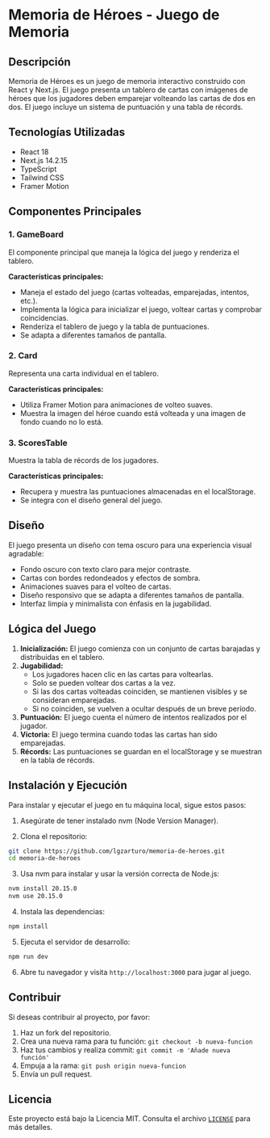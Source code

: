 # Memoria de Héroes - Juego de Memoria

## Descripción

Memoria de Héroes es un juego de memoria interactivo construido con React y Next.js. El juego presenta un tablero de cartas con imágenes de héroes que los jugadores deben emparejar volteando las cartas de dos en dos. El juego incluye un sistema de puntuación y una tabla de récords.

## Tecnologías Utilizadas

- React 18
- Next.js 14.2.15
- TypeScript
- Tailwind CSS
- Framer Motion

## Componentes Principales

### 1. GameBoard

El componente principal que maneja la lógica del juego y renderiza el tablero.

**Características principales:**
- Maneja el estado del juego (cartas volteadas, emparejadas, intentos, etc.).
- Implementa la lógica para inicializar el juego, voltear cartas y comprobar coincidencias.
- Renderiza el tablero de juego y la tabla de puntuaciones.
- Se adapta a diferentes tamaños de pantalla.

### 2. Card

Representa una carta individual en el tablero.

**Características principales:**
- Utiliza Framer Motion para animaciones de volteo suaves.
- Muestra la imagen del héroe cuando está volteada y una imagen de fondo cuando no lo está.

### 3. ScoresTable

Muestra la tabla de récords de los jugadores.

**Características principales:**
- Recupera y muestra las puntuaciones almacenadas en el localStorage.
- Se integra con el diseño general del juego.

## Diseño

El juego presenta un diseño con tema oscuro para una experiencia visual agradable:

- Fondo oscuro con texto claro para mejor contraste.
- Cartas con bordes redondeados y efectos de sombra.
- Animaciones suaves para el volteo de cartas.
- Diseño responsivo que se adapta a diferentes tamaños de pantalla.
- Interfaz limpia y minimalista con énfasis en la jugabilidad.

## Lógica del Juego

1. **Inicialización:** El juego comienza con un conjunto de cartas barajadas y distribuidas en el tablero.
2. **Jugabilidad:**
   - Los jugadores hacen clic en las cartas para voltearlas.
   - Solo se pueden voltear dos cartas a la vez.
   - Si las dos cartas volteadas coinciden, se mantienen visibles y se consideran emparejadas.
   - Si no coinciden, se vuelven a ocultar después de un breve período.
3. **Puntuación:** El juego cuenta el número de intentos realizados por el jugador.
4. **Victoria:** El juego termina cuando todas las cartas han sido emparejadas.
5. **Récords:** Las puntuaciones se guardan en el localStorage y se muestran en la tabla de récords.

## Instalación y Ejecución

Para instalar y ejecutar el juego en tu máquina local, sigue estos pasos:

1. Asegúrate de tener instalado nvm (Node Version Manager).

2. Clona el repositorio:

```bash
git clone https://github.com/lgzarturo/memoria-de-heroes.git
cd memoria-de-heroes
```

3. Usa nvm para instalar y usar la versión correcta de Node.js:

```bash
nvm install 20.15.0
nvm use 20.15.0
```

4. Instala las dependencias:

```bash
npm install
```

5. Ejecuta el servidor de desarrollo:

```bash
npm run dev
```

6. Abre tu navegador y visita `http://localhost:3000` para jugar al juego.

## Contribuir

Si deseas contribuir al proyecto, por favor:

1. Haz un fork del repositorio.
2. Crea una nueva rama para tu función: `git checkout -b nueva-funcion`
3. Haz tus cambios y realiza commit: `git commit -m 'Añade nueva función'`
4. Empuja a la rama: `git push origin nueva-funcion`
5. Envía un pull request.

## Licencia

Este proyecto está bajo la Licencia MIT. Consulta el archivo [`LICENSE`](LICENSE.md) para más detalles.
